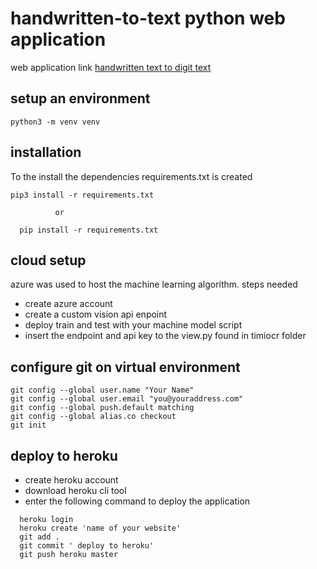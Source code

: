 # handwritten-to-text python web application 

web application link [handwritten text to digit text](https://handtotext2.herokuapp.com)

## setup an environment 
```
python3 -m venv venv
```
## installation
To the install the dependencies requirements.txt is created
  ```
  pip3 install -r requirements.txt
  ```
              or
```
  pip install -r requirements.txt
```

## cloud setup
azure was used to host the machine learning algorithm. steps needed
- create azure account
- create a custom vision api enpoint
- deploy train and test with your machine model script
- insert the endpoint and api key to the view.py found in timiocr folder

## configure git on virtual environment
```
git config --global user.name "Your Name"
git config --global user.email "you@youraddress.com"
git config --global push.default matching
git config --global alias.co checkout
git init
```

## deploy to heroku
- create heroku account
- download heroku cli tool
- enter the following command to deploy the application
```
  heroku login
  heroku create 'name of your website'
  git add .
  git commit ' deploy to heroku'
  git push heroku master
```
